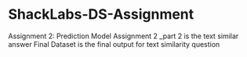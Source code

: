 # ShackLabs-DS-Assignment
 
Assignment 2: Prediction Model 
Assignment 2 _part 2 is the text similar answer
Final Dataset is the final output for text similarity question
